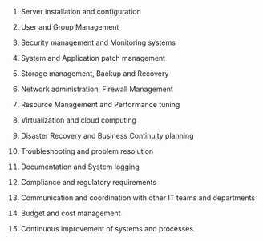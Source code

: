 

1. Server installation and configuration

2. User and Group Management

3. Security management and Monitoring systems

4. System and Application patch management

5. Storage management, Backup and Recovery

6. Network administration, Firewall Management

7. Resource Management and Performance tuning

8. Virtualization and cloud computing

9. Disaster Recovery and Business Continuity planning

10. Troubleshooting and problem resolution

11. Documentation and System logging

12. Compliance and regulatory requirements

13. Communication and coordination with other IT teams and departments

14. Budget and cost management

15. Continuous improvement of systems and processes.